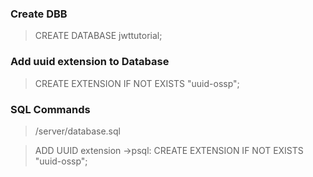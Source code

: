 ### Create DBB

> CREATE DATABASE jwttutorial;

### Add uuid extension to Database

> CREATE EXTENSION IF NOT EXISTS "uuid-ossp";

### SQL Commands

> /server/database.sql

> ADD UUID extension ->psql: CREATE EXTENSION IF NOT EXISTS "uuid-ossp";
